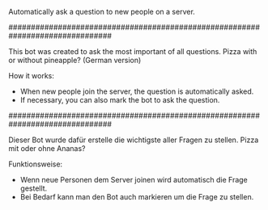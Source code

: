 Automatically ask a question to new people on a server.

###############################################################################

This bot was created to ask the most important of all questions. 
Pizza with or without pineapple? (German version)

How it works:

- When new people join the server, the question is automatically asked.
- If necessary, you can also mark the bot to ask the question.

###############################################################################

Dieser Bot wurde dafür erstelle die wichtigste aller Fragen zu stellen. 
Pizza mit oder ohne Ananas?

Funktionsweise:

- Wenn neue Personen dem Server joinen wird automatisch die Frage gestellt.
- Bei Bedarf kann man den Bot auch markieren um die Frage zu stellen.